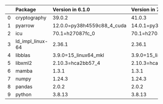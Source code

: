<!-- markdown-link-check-disable -->

|    | Package          | Version in 6.1.0           | Version in 7.0             | Status   |
|---:|:-----------------|:---------------------------|:---------------------------|:---------|
|  0 | cryptography     | 39.0.2                     | 41.0.3                     | UPDATED  |
|  1 | pyarrow          | 12.0.0=py38h4559c88_4_cuda | 14.0.1=py38h296dbf9_0_cuda | UPDATED  |
|  2 | icu              | 70.1=h27087fc_0            | 70.1=h27087fc_0            |          |
|  3 | ld_impl_linux-64 | 2.36.1                     | 2.36.1                     |          |
|  4 | libblas          | 3.9.0=15_linux64_mkl       | 3.9.0=15_linux64_mkl       |          |
|  5 | libxml2          | 2.10.3=hca2bb57_4          | 2.10.3=hca2bb57_4          |          |
|  6 | mamba            | 1.3.1                      | 1.3.1                      |          |
|  7 | numpy            | 1.24.3                     | 1.24.3                     |          |
|  8 | pandas           | 2.0.2                      | 2.0.2                      |          |
|  9 | python           | 3.8.13                     | 3.8.13                     |          |